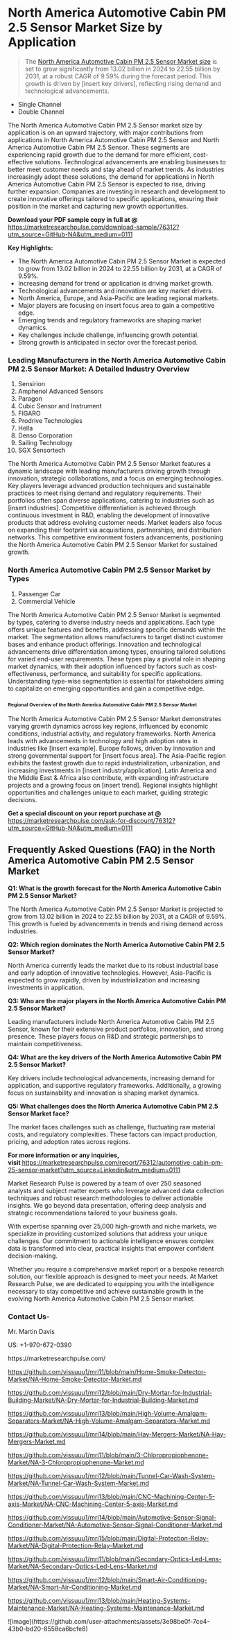 <h1>North America Automotive Cabin PM 2.5 Sensor Market&nbsp;Size by Application</h1><blockquote><p>The <a href="https://marketresearchpulse.com/download-sample/76312?utm_source=GitHub-NA&amp;utm_medium=0111">North America Automotive Cabin PM 2.5 Sensor Market size</a> is set to grow significantly from 13.02 billion in 2024 to 22.55 billion by 2031, at a robust CAGR of 9.59% during the forecast period. This growth is driven by [insert key drivers], reflecting rising demand and technological advancements.</p></blockquote><ul><li>Single Channel<li> Double Channel</li></ul><p>The North America Automotive Cabin PM 2.5 Sensor market size by application is on an upward trajectory, with major contributions from applications in North America Automotive Cabin PM 2.5 Sensor and North America Automotive Cabin PM 2.5 Sensor. These segments are experiencing rapid growth due to the demand for more efficient, cost-effective solutions. Technological advancements are enabling businesses to better meet customer needs and stay ahead of market trends. As industries increasingly adopt these solutions, the demand for applications in North America Automotive Cabin PM 2.5 Sensor is expected to rise, driving further expansion. Companies are investing in research and development to create innovative offerings tailored to specific applications, ensuring their position in the market and capturing new growth opportunities.</p><p><strong>Download your PDF sample copy in full at @ </strong><a href="https://marketresearchpulse.com/download-sample/76312?utm_source=GitHub-NA&amp;utm_medium=0111">https://marketresearchpulse.com/download-sample/76312?utm_source=GitHub-NA&amp;utm_medium=0111</a></p><p><strong>Key Highlights: </strong></p><ul><li>The North America Automotive Cabin PM 2.5 Sensor Market is expected to grow from 13.02 billion in 2024 to 22.55 billion by 2031, at a CAGR of 9.59%.</li><li>Increasing demand for trend or application is driving market growth.</li><li>Technological advancements and innovation are key market drivers.</li><li>North America, Europe, and Asia-Pacific are leading regional markets.</li><li>Major players are focusing on insert focus area to gain a competitive edge.</li><li>Emerging trends and regulatory frameworks are shaping market dynamics.</li><li>Key challenges include challenge, influencing growth potential.</li><li>Strong growth is anticipated in sector over the forecast period.</li></ul><h3>Leading Manufacturers in the North America Automotive Cabin PM 2.5 Sensor Market: A Detailed Industry Overview</h3><ol><li>Sensirion</li><li>Amphenol Advanced Sensors</li><li>Paragon</li><li>Cubic Sensor and Instrument</li><li>FIGARO</li><li>Prodrive Technologies</li><li>Hella</li><li>Denso Corporation</li><li>Sailing Technology</li><li>SGX Sensortech</li></ol><div class="flex max-w-full flex-col flex-grow"><div class="min-h-8 text-message flex w-full flex-col items-end gap-2 whitespace-normal break-words [.text-message+&amp;]:mt-5" dir="auto" data-message-author-role="assistant" data-message-id="fd8432e4-4910-450d-b182-61b7bfb0a01f" data-message-model-slug="gpt-4o"><div class="flex w-full flex-col gap-1 empty:hidden first:pt-[3px]"><div class="markdown prose w-full break-words dark:prose-invert light"><p>The North America Automotive Cabin PM 2.5 Sensor Market features a dynamic landscape with leading manufacturers driving growth through innovation, strategic collaborations, and a focus on emerging technologies. Key players leverage advanced production techniques and sustainable practices to meet rising demand and regulatory requirements. Their portfolios often span diverse applications, catering to industries such as [insert industries]. Competitive differentiation is achieved through continuous investment in R&amp;D, enabling the development of innovative products that address evolving customer needs. Market leaders also focus on expanding their footprint via acquisitions, partnerships, and distribution networks. This competitive environment fosters advancements, positioning the North America Automotive Cabin PM 2.5 Sensor Market for sustained growth.</p></div></div></div></div><h3>North America Automotive Cabin PM 2.5 Sensor Market by Types</h3><ol><li>Passenger Car<li> Commercial Vehicle</li></ol><div class="flex max-w-full flex-col flex-grow"><div class="min-h-8 text-message flex w-full flex-col items-end gap-2 whitespace-normal break-words [.text-message+&amp;]:mt-5" dir="auto" data-message-author-role="assistant" data-message-id="084470be-0bb7-4664-bddf-5156b4f41249" data-message-model-slug="gpt-4o-mini"><div class="flex w-full flex-col gap-1 empty:hidden first:pt-[3px]"><div class="markdown prose w-full break-words dark:prose-invert light"><p>The North America Automotive Cabin PM 2.5 Sensor Market is segmented by types, catering to diverse industry needs and applications. Each type offers unique features and benefits, addressing specific demands within the market. The segmentation allows manufacturers to target distinct customer bases and enhance product offerings. Innovation and technological advancements drive differentiation among types, ensuring tailored solutions for varied end-user requirements. These types play a pivotal role in shaping market dynamics, with their adoption influenced by factors such as cost-effectiveness, performance, and suitability for specific applications. Understanding type-wise segmentation is essential for stakeholders aiming to capitalize on emerging opportunities and gain a competitive edge.</p></div></div></div></div><h3><span style="font-size: 11px;">Regional Overview of the North America Automotive Cabin PM 2.5 Sensor Market</span></h3><div class="flex max-w-full flex-col flex-grow"><div class="min-h-8 text-message flex w-full flex-col items-end gap-2 whitespace-normal break-words [.text-message+&amp;]:mt-5" dir="auto" data-message-author-role="assistant" data-message-id="e9038762-ce64-4e30-91c9-9bd413514231" data-message-model-slug="gpt-4o-mini"><div class="flex w-full flex-col gap-1 empty:hidden first:pt-[3px]"><div class="markdown prose w-full break-words dark:prose-invert light"><p>The North America Automotive Cabin PM 2.5 Sensor Market demonstrates varying growth dynamics across key regions, influenced by economic conditions, industrial activity, and regulatory frameworks. North America leads with advancements in technology and high adoption rates in industries like [insert example]. Europe follows, driven by innovation and strong governmental support for [insert focus area]. The Asia-Pacific region exhibits the fastest growth due to rapid industrialization, urbanization, and increasing investments in [insert industry/application]. Latin America and the Middle East &amp; Africa also contribute, with expanding infrastructure projects and a growing focus on [insert trend]. Regional insights highlight opportunities and challenges unique to each market, guiding strategic decisions.</p></div></div></div></div><p><strong>Get a special discount on your report purchase at @ </strong><a href="https://marketresearchpulse.com/ask-for-discount/76312?utm_source=GitHub-NA&amp;utm_medium=0111">https://marketresearchpulse.com/ask-for-discount/76312?utm_source=GitHub-NA&amp;utm_medium=0111</a></p><h2>Frequently Asked Questions (FAQ) in the North America Automotive Cabin PM 2.5 Sensor Market</h2><p><strong>Q1: What is the growth forecast for the North America Automotive Cabin PM 2.5 Sensor Market?</strong></p><p>The North America Automotive Cabin PM 2.5 Sensor Market is projected to grow from 13.02 billion in 2024 to 22.55 billion by 2031, at a CAGR of 9.59%. This growth is fueled by advancements in trends and rising demand across industries.</p><p><strong>Q2: Which region dominates the North America Automotive Cabin PM 2.5 Sensor Market?</strong></p><p>North America currently leads the market due to its robust industrial base and early adoption of innovative technologies. However, Asia-Pacific is expected to grow rapidly, driven by industrialization and increasing investments in application.</p><p><strong>Q3: Who are the major players in the North America Automotive Cabin PM 2.5 Sensor Market?</strong></p><p>Leading manufacturers include North America Automotive Cabin PM 2.5 Sensor, known for their extensive product portfolios, innovation, and strong presence. These players focus on R&amp;D and strategic partnerships to maintain competitiveness.</p><p><strong>Q4: What are the key drivers of the North America Automotive Cabin PM 2.5 Sensor Market?</strong></p><p>Key drivers include technological advancements, increasing demand for application, and supportive regulatory frameworks. Additionally, a growing focus on sustainability and innovation is shaping market dynamics.</p><p><strong>Q5: What challenges does the North America Automotive Cabin PM 2.5 Sensor Market face?</strong></p><p>The market faces challenges such as challenge, fluctuating raw material costs, and regulatory complexities. These factors can impact production, pricing, and adoption rates across regions.</p><p><strong>For more information or any inquiries, visit&nbsp;</strong><a href="https://marketresearchpulse.com/report/76312/automotive-cabin-pm-25-sensor-market?utm_source=Linkedin&utm_medium=0111">https://marketresearchpulse.com/report/76312/automotive-cabin-pm-25-sensor-market?utm_source=Linkedin&utm_medium=0111</a></p><p>Market Research Pulse is powered by a team of over 250 seasoned analysts and subject matter experts who leverage advanced data collection techniques and robust research methodologies to deliver actionable insights. We go beyond data presentation, offering deep analysis and strategic recommendations tailored to your business goals.</p><p>With expertise spanning over 25,000 high-growth and niche markets, we specialize in providing customized solutions that address your unique challenges. Our commitment to actionable intelligence ensures complex data is transformed into clear, practical insights that empower confident decision-making.</p><p>Whether you require a comprehensive market report or a bespoke research solution, our flexible approach is designed to meet your needs. At Market Research Pulse, we are dedicated to equipping you with the intelligence necessary to stay competitive and achieve sustainable growth in the evolving North America Automotive Cabin PM 2.5 Sensor market.</p><h3><strong>Contact Us-</strong></h3><p>Mr. Martin Davis</p><p>US: +1-970-672-0390</p><p>https://marketresearchpulse.com/</p><p><a href="https://github.com/vissuuu1/mri11/blob/main/Home-Smoke-Detector-Market/NA-Home-Smoke-Detector-Market.md">https://github.com/vissuuu1/mri11/blob/main/Home-Smoke-Detector-Market/NA-Home-Smoke-Detector-Market.md</a></p><p><a href="https://github.com/vissuuu1/mri12/blob/main/Dry-Mortar-for-Industrial-Building-Market/NA-Dry-Mortar-for-Industrial-Building-Market.md">https://github.com/vissuuu1/mri12/blob/main/Dry-Mortar-for-Industrial-Building-Market/NA-Dry-Mortar-for-Industrial-Building-Market.md</a></p><p><a href="https://github.com/vissuuu1/mri13/blob/main/High-Volume-Amalgam-Separators-Market/NA-High-Volume-Amalgam-Separators-Market.md">https://github.com/vissuuu1/mri13/blob/main/High-Volume-Amalgam-Separators-Market/NA-High-Volume-Amalgam-Separators-Market.md</a></p><p><a href="https://github.com/vissuuu1/mri14/blob/main/Hay-Mergers-Market/NA-Hay-Mergers-Market.md">https://github.com/vissuuu1/mri14/blob/main/Hay-Mergers-Market/NA-Hay-Mergers-Market.md</a></p><p><a href="https://github.com/vissuuu1/mri11/blob/main/3-Chloropropiophenone-Market/NA-3-Chloropropiophenone-Market.md">https://github.com/vissuuu1/mri11/blob/main/3-Chloropropiophenone-Market/NA-3-Chloropropiophenone-Market.md</a></p><p><a href="https://github.com/vissuuu1/mri12/blob/main/Tunnel-Car-Wash-System-Market/NA-Tunnel-Car-Wash-System-Market.md">https://github.com/vissuuu1/mri12/blob/main/Tunnel-Car-Wash-System-Market/NA-Tunnel-Car-Wash-System-Market.md</a></p><p><a href="https://github.com/vissuuu1/mri13/blob/main/CNC-Machining-Center-5-axis-Market/NA-CNC-Machining-Center-5-axis-Market.md">https://github.com/vissuuu1/mri13/blob/main/CNC-Machining-Center-5-axis-Market/NA-CNC-Machining-Center-5-axis-Market.md</a></p><p><a href="https://github.com/vissuuu1/mri14/blob/main/Automotive-Sensor-Signal-Conditioner-Market/NA-Automotive-Sensor-Signal-Conditioner-Market.md">https://github.com/vissuuu1/mri14/blob/main/Automotive-Sensor-Signal-Conditioner-Market/NA-Automotive-Sensor-Signal-Conditioner-Market.md</a></p><p><a href="https://github.com/vissuuu1/mri15/blob/main/Digital-Protection-Relay-Market/NA-Digital-Protection-Relay-Market.md">https://github.com/vissuuu1/mri15/blob/main/Digital-Protection-Relay-Market/NA-Digital-Protection-Relay-Market.md</a></p><p><a href="https://github.com/vissuuu1/mri11/blob/main/Secondary-Optics-Led-Lens-Market/NA-Secondary-Optics-Led-Lens-Market.md">https://github.com/vissuuu1/mri11/blob/main/Secondary-Optics-Led-Lens-Market/NA-Secondary-Optics-Led-Lens-Market.md</a></p><p><a href="https://github.com/vissuuu1/mri12/blob/main/Smart-Air-Conditioning-Market/NA-Smart-Air-Conditioning-Market.md">https://github.com/vissuuu1/mri12/blob/main/Smart-Air-Conditioning-Market/NA-Smart-Air-Conditioning-Market.md</a></p><p><a href="https://github.com/vissuuu1/mri13/blob/main/Heating-Systems-Maintenance-Market/NA-Heating-Systems-Maintenance-Market.md">https://github.com/vissuuu1/mri13/blob/main/Heating-Systems-Maintenance-Market/NA-Heating-Systems-Maintenance-Market.md</a></p>
![image](https://github.com/user-attachments/assets/3e98be0f-7ce4-43b0-bd20-8558ca6bcfe8)
